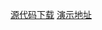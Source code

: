 [源代码下载](https://github.com/harryluo163/toutiao/tree/基于bootstrap拖拽创建web页面)
[演示地址](http://47.105.36.188:3030/toutiao/基于bootstrap拖拽创建web页面/index.html)